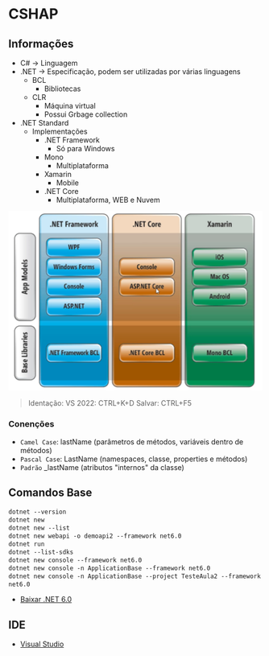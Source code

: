 # CSHAP

## Informações
- C# -> Linguagem
- .NET -> Especificação, podem ser utilizadas por várias linguagens
    - BCL
        - Bibliotecas
    - CLR
        - Máquina virtual
        - Possui Grbage collection
- .NET Standard
    - Implementações
        - .NET Framework
            - Só para Windows
        - Mono
            - Multiplataforma
        - Xamarin
            - Mobile
        - .NET Core
            - Multiplataforma, WEB e Nuvem

![Arquitetura](./imgs/arquitetura.png)

> Identação: VS 2022: CTRL+K+D
> Salvar: CTRL+F5


### Conenções
- `Camel Case`: lastName (parâmetros de métodos, variáveis dentro de métodos)
- `Pascal Case`: LastName (namespaces, classe, properties e métodos)
- `Padrão` _lastName (atributos "internos" da classe)

## Comandos Base
```
dotnet --version
dotnet new
dotnet new --list
dotnet new webapi -o demoapi2 --framework net6.0
dotnet run
dotnet --list-sdks
dotnet new console --framework net6.0
dotnet new console -n ApplicationBase --framework net6.0
dotnet new console -n ApplicationBase --project TesteAula2 --framework net6.0
```

- [Baixar .NET 6.0](https://dotnet.microsoft.com/pt-br/download/dotnet/6.0)

## IDE
- [Visual Studio](https://visualstudio.microsoft.com/pt-br/)

